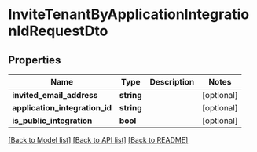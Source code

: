 # InviteTenantByApplicationIntegrationIdRequestDto

## Properties
Name | Type | Description | Notes
------------ | ------------- | ------------- | -------------
**invited_email_address** | **string** |  | [optional] 
**application_integration_id** | **string** |  | [optional] 
**is_public_integration** | **bool** |  | [optional] 

[[Back to Model list]](../../README.md#documentation-for-models) [[Back to API list]](../../README.md#documentation-for-api-endpoints) [[Back to README]](../../README.md)

